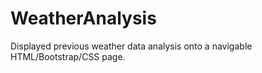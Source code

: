 # WeatherAnalysis
Displayed previous weather data analysis onto a navigable HTML/Bootstrap/CSS page.
